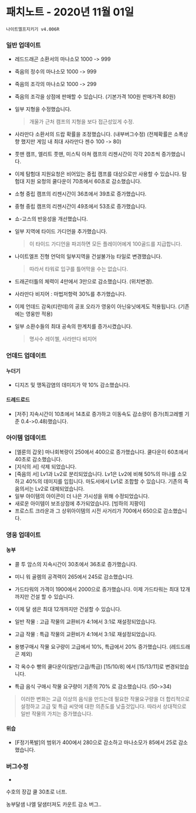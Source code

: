 # 패치노트 - 2020년 11월 01일

```
나이트엘프지키기 v4.006R
```


### 일반 업데이트

- 레드드래곤 소환서의 마나소모 1000 -> 999

- 죽음의 정수의 마나소모 1000 -> 999

- 죽음의 조각의 마나소모 1000 -> 299

- 죽음의 조각을 상점에 판매할 수 있습니다. (기본가격 100원 판매가격 80원)

- 일부 지형을 수정했습니다.

  > 개울가 근처 캠프의 지형을 보다 접근성있게 수정.
  
- 사라만다 소환서의 드랍 확률을 조정했습니다. (내부버그수정) (전체확률은 소폭상향 했지만 게임 내 최대 사라만다 젠수 100 -> 80)

- 풋맨 캠프, 엘리트 풋맨, 미스틱 아쳐 캠프의 리젠시간이 각각 20초씩 증가했습니다.

- 이제 탐험대 지원요청은 비어있는 중립 캠프를 대상으로만 사용할 수 있습니다. 탐험대 지원 요청의 쿨다운이 70초에서 60초로 감소했습니다.

- 소형 중립 캠프의 리젠시간이 36초에서 39초로 증가했습니다.

- 중형 중립 캠프의 리젠시간이 49초에서 53초로 증가했습니다.

- 쇼-고스의 반응성을 개선했습니다.

- 일부 지역에 타이드 가디언을 추가했습니다.

  > 이 타이드 가디언을 파괴하면 모든 플레이어에게 100골드를 지급합니다.
  
- 나이트엘프 진형 언덕의 일부지역을 건설불가능 타일로 변경했습니다.
	
	> 따라서 타워로 입구를 틀어막을 수는 없습니다.
	
- 드래곤터틀의 체력이 4만에서 3만으로 감소했습니다. (위치변경).

- 사라만다 비지어 : 마법저항력 30%를 추가했습니다.

- 이제 언데드 감옥(티란데)의 공포 오라가 영웅이 아닌유닛에게도 적용됩니다. (기존에는 영웅만 적용)

- 일부 소환수들의 최대 공속의 한계치를 증가시켰습니다.

  > 명사수 레이첼, 사라만다 비지어

### 언데드 업데이트
#### 누더기
- 디지즈 및 맹독감염의 데미지가 약 10% 감소했습니다.
#### 드레드로드
- [저주] 지속시간이 10초에서 14초로 증가하고 이동속도 감소량이 증가(최고레벨 기준 0.4->0.48)했습니다.

### 아이템 업데이트
- [엘룬의 갑옷] 마나회복량이 250에서 400으로 증가했습니다. 쿨다운이 60초에서 40초로 감소했습니다.
- [지식의 서] 삭제 되었습니다.
- [죽음의 서] Lv1과 Lv2로 분리되었습니다. Lv1은 Lv2에 비해 50%의 마나를 소모하고 40%의 데미지를 입힙니다. 마도서에서 Lv1로 조합할 수 있습니다. 기존의 죽음의서는 Lv2로 대체되었습니다.
- 일부 아이템의 아이콘이 더 나은 가시성을 위해 수정되었습니다.
- 새로운 아이템이 보조상점에 추가되었습니다. [빙하의 지팡이]
- 프로스트 크라운과 그 상위아이템의 시전 사거리가 700에서 650으로 감소했습니다.


### 영웅 업데이트

#### 농부

- 콜 투 암스의 지속시간이 30초에서 36초로 증가했습니다.

- 미니 워 골렘의 공격력이 265에서 245로 감소했습니다.

- 가드타워의 가격이 1900에서 2000으로 증가했습니다. 이제 가드타워는 최대 12개까지만 건설 할 수 있습니다.
- 이제 달 샘은 최대 12개까지만 건설할 수 있습니다.

-  일반 작물 : 고급 작물의 교환비가 4:1에서 3:1로 재설정되었습니다.

-  고급 작물 : 특급 작물의 교환비가 4:1에서 3:1로 재설정되었습니다.

-  용병구매시 작물 요구량이 고급에서 10%, 특급에서 20% 증가했습니다. (레드드래곤 제외)

-  각 옥수수 빵의 쿨다운이(일반/고급/특급) [15/10/8] 에서 [15/13/11]로 변경되었습니다.

-  특급 음식 구매시 작물 요구량이 기존의 70% 로 감소했습니다. (50->34)

  > 이러한 변화는 고급 이상의 음식을 만드는데 필요한 작물요구량을 더 합리적으로 설정하고 고급 및 특급 씨앗에 대한 의존도를 낮출것입니다. 따라서 상대적으로 일반 작물의 가치는 증가했습니다.

#### 위습
- [F정기폭발]의 범위가 400에서 280으로 감소하고 마나소모가 85에서 25로 감소했습니다.


### 버그수정
- 





수호의 장갑 쿨 30초로 너프.



농부달샘 나엘 달샘터져도 카운트 감소 버그..